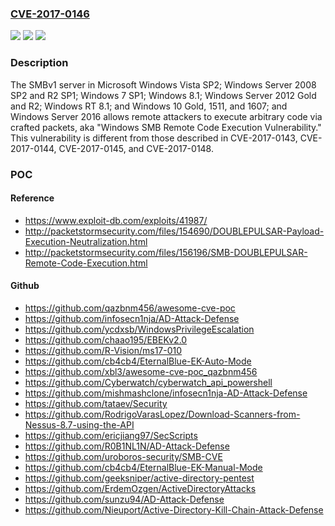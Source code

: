 ### [CVE-2017-0146](https://cve.mitre.org/cgi-bin/cvename.cgi?name=CVE-2017-0146)
![](https://img.shields.io/static/v1?label=Product&message=Windows%20SMB&color=blue)
![](https://img.shields.io/static/v1?label=Version&message=n%2Fa&color=blue)
![](https://img.shields.io/static/v1?label=Vulnerability&message=Remote%20Code%20Execution&color=brighgreen)

### Description

The SMBv1 server in Microsoft Windows Vista SP2; Windows Server 2008 SP2 and R2 SP1; Windows 7 SP1; Windows 8.1; Windows Server 2012 Gold and R2; Windows RT 8.1; and Windows 10 Gold, 1511, and 1607; and Windows Server 2016 allows remote attackers to execute arbitrary code via crafted packets, aka "Windows SMB Remote Code Execution Vulnerability." This vulnerability is different from those described in CVE-2017-0143, CVE-2017-0144, CVE-2017-0145, and CVE-2017-0148.

### POC

#### Reference
- https://www.exploit-db.com/exploits/41987/
- http://packetstormsecurity.com/files/154690/DOUBLEPULSAR-Payload-Execution-Neutralization.html
- http://packetstormsecurity.com/files/156196/SMB-DOUBLEPULSAR-Remote-Code-Execution.html

#### Github
- https://github.com/qazbnm456/awesome-cve-poc
- https://github.com/infosecn1nja/AD-Attack-Defense
- https://github.com/ycdxsb/WindowsPrivilegeEscalation
- https://github.com/chaao195/EBEKv2.0
- https://github.com/R-Vision/ms17-010
- https://github.com/cb4cb4/EternalBlue-EK-Auto-Mode
- https://github.com/xbl3/awesome-cve-poc_qazbnm456
- https://github.com/Cyberwatch/cyberwatch_api_powershell
- https://github.com/mishmashclone/infosecn1nja-AD-Attack-Defense
- https://github.com/tataev/Security
- https://github.com/RodrigoVarasLopez/Download-Scanners-from-Nessus-8.7-using-the-API
- https://github.com/ericjiang97/SecScripts
- https://github.com/R0B1NL1N/AD-Attack-Defense
- https://github.com/uroboros-security/SMB-CVE
- https://github.com/cb4cb4/EternalBlue-EK-Manual-Mode
- https://github.com/geeksniper/active-directory-pentest
- https://github.com/ErdemOzgen/ActiveDirectoryAttacks
- https://github.com/sunzu94/AD-Attack-Defense
- https://github.com/Nieuport/Active-Directory-Kill-Chain-Attack-Defense

